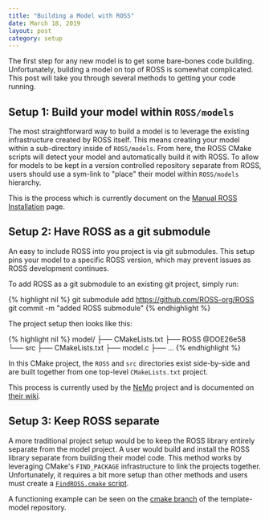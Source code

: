 ```yaml
---
title: "Building a Model with ROSS"
date: March 18, 2019
layout: post
category: setup
---
```


The first step for any new model is to get some bare-bones code building.
Unfortunately, building a model on top of ROSS is somewhat complicated.
This post will take you through several methods to getting your code running.

## Setup 1: Build your model within `ROSS/models`

The most straightforward way to build a model is to leverage the existing infrastructure created by ROSS itself.
This means creating your model within a sub-directory inside of `ROSS/models`.
From here, the ROSS CMake scripts will detect your model and automatically build it with ROSS.
To allow for models to be kept in a version controlled repository separate from ROSS, users should use a sym-link to "place" their model within `ROSS/models` hierarchy.

This is the process which is currently document on the [Manual ROSS Installation](https://ross-org.github.io/setup/installation.html) page.

## Setup 2: Have ROSS as a git submodule

An easy to include ROSS into you project is via git submodules.
This setup pins your model to a specific ROSS version, which may prevent issues as ROSS development continues.

To add ROSS as a git submodule to an existing git project, simply run:

{% highlight nil %}
git submodule add https://github.com/ROSS-org/ROSS
git commit -m "added ROSS submodule"
{% endhighlight %}

The project setup then looks like this:

{% highlight nil %}
model/
├── CMakeLists.txt
├── ROSS @DOE26e58
└── src
    ├── CMakeLists.txt
    ├── model.c
    ├── ...
{% endhighlight %}

In this CMake project, the `ROSS` and `src` directories exist side-by-side and are built together from one top-level `CMakeLists.txt` project.

This process is currently used by the [NeMo](https://github.com/markplagge/NeMo) project and is documented on [their wiki](https://github.com/markplagge/NeMo/wiki/Installation-Guide).


## Setup 3: Keep ROSS separate

A more traditional project setup would be to keep the ROSS library entirely separate from the model project.
A user would build and install the ROSS library separate from building their model code.
This method works by leveraging CMake's `FIND_PACKAGE` infrastructure to link the projects together.
Unfortunately, it requires a bit more setup than other methods and users must create a [`FindROSS.cmake` script](https://github.com/ROSS-org/template-model/blob/cmake/cmake/FindROSS.cmake).

A functioning example can be seen on the [cmake branch](https://github.com/ROSS-org/template-model/tree/cmake) of the template-model repository.
